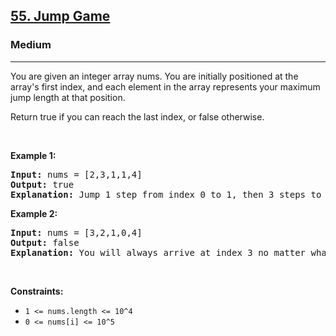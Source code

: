<h2><a href="https://leetcode.com/problems/jump-game/description/">55. Jump Game</a></h2><h3>Medium</h3><hr><div><p>You are given an integer array nums. You are initially positioned at the array's first index, and each element in the array represents your maximum jump length at that position.

Return true if you can reach the last index, or false otherwise.
<p>&nbsp;</p>
<p><strong>Example 1:</strong></p>
<pre><strong>Input:</strong> nums = [2,3,1,1,4]
<strong>Output:</strong> true
<strong>Explanation:</strong> Jump 1 step from index 0 to 1, then 3 steps to the last index.
</pre>

<p><strong>Example 2:</strong></p>
<pre><strong>Input:</strong> nums = [3,2,1,0,4]
<strong>Output:</strong> false
<strong>Explanation:</strong> You will always arrive at index 3 no matter what. Its maximum jump length is 0, which makes it impossible to reach the last index.
</pre>

<p>&nbsp;</p>
<p><strong>Constraints:</strong></p>

<ul>
	<li><code>1 <= nums.length <= 10^4</code></li>
    <li><code>0 <= nums[i] <= 10^5</code></li>
</ul>
</div>